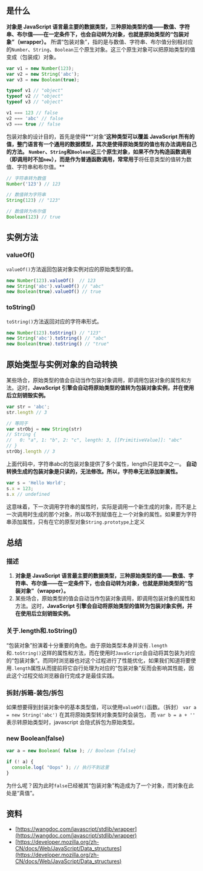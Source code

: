 ## 是什么
**对象是 JavaScript 语言最主要的数据类型，三种原始类型的值——数值、字符串、布尔值——在一定条件下，也会自动转为对象，也就是原始类型的“包装对象”（wrapper）。**
所谓“包装对象”，指的是与数值、字符串、布尔值分别相对应的`Number`、`String`、`Boolean`三个原生对象。这三个原生对象可以把原始类型的值变成（包装成）对象。
```javascript
var v1 = new Number(123);
var v2 = new String('abc');
var v3 = new Boolean(true);

typeof v1 // "object"
typeof v2 // "object"
typeof v3 // "object"

v1 === 123 // false
v2 === 'abc' // false
v3 === true // false
```
包装对象的设计目的，首先是使得**“对象”**这种类型可以覆盖 JavaScript 所有的值，整门语言有一个通用的数据模型，其次是使得原始类型的值也有办法调用自己的方法。
`Number`、`String`和`Boolean`这三个原生对象，如果不作为构造函数调用（即调用时不加`new`），而是作为普通函数调用，常常用于**将任意类型的值转为数值、字符串和布尔值。**
```javascript
// 字符串转为数值
Number('123') // 123

// 数值转为字符串
String(123) // "123"

// 数值转为布尔值
Boolean(123) // true
```
## 实例方法
### valueOf()
`valueOf()`方法返回包装对象实例对应的原始类型的值。
```javascript
new Number(123).valueOf()  // 123
new String('abc').valueOf() // "abc"
new Boolean(true).valueOf() // true
```
### toString()
`toString()`方法返回对应的字符串形式。
```javascript
new Number(123).toString() // "123"
new String('abc').toString() // "abc"
new Boolean(true).toString() // "true"
```
## 原始类型与实例对象的自动转换
某些场合，原始类型的值会自动当作包装对象调用，即调用包装对象的属性和方法。这时，**JavaScript 引擎会自动将原始类型的值转为包装对象实例，并在使用后立刻销毁实例。**
```javascript
var str = 'abc';
str.length // 3

// 等同于
var strObj = new String(str)
// String {
//   0: "a", 1: "b", 2: "c", length: 3, [[PrimitiveValue]]: "abc"
// }
strObj.length // 3
```
上面代码中，字符串abc的包装对象提供了多个属性，length只是其中之一。
**自动转换生成的包装对象是只读的，无法修改。所以，字符串无法添加新属性。**
```javascript
var s = 'Hello World';
s.x = 123;
s.x // undefined
```
这意味着，下一次调用字符串的属性时，实际是调用一个新生成的对象，而不是上一次调用时生成的那个对象，所以取不到赋值在上一个对象的属性。如果要为字符串添加属性，只有在它的原型对象`String.prototype`上定义
## 总结
### 描述

1. **对象是 JavaScript 语言最主要的数据类型，三种原始类型的值——数值、字符串、布尔值——在一定条件下，也会自动转为对象，也就是原始类型的“包装对象”（wrapper）。**
2. 某些场合，原始类型的值会自动当作包装对象调用，即调用包装对象的属性和方法。这时，**JavaScript 引擎会自动将原始类型的值转为包装对象实例，并在使用后立刻销毁实例。**
### 关于.length和.toString()
“包装对象”扮演着十分重要的角色。由于原始类型本身并没有`.length`和`.toString()`这样的属性和方法，而在使用时`JavaScript`会自动将其包装为对应的“包装对象”。而同时浏览器也对这个过程进行了性能优化，如果我们知道将要使用`.length`属性从而提前将它自行处理为对应的“包装对象”反而会影响其性能，因此这个过程交给浏览器自行完成才是最佳实践。
### 拆封/拆箱-装包/拆包
如果想要得到封装对象中的基本类型值，可以使用`valueOf()`函数。（拆封）
`var a = new String('abc')` 在其将原始类型转对象类型时会装包，
而 `var b = a + ''` 表示转原始类型时，javascript 会隐式拆包为原始类型。
### new Boolean(false)
```javascript
var a = new Boolean( false ); // Boolean {false}

if (! a) {
  console.log( "Oops" ); // 执行不到这里
}
```
为什么呢？因为此时`false`已经被其“包装对象”构造成为了一个对象，而对象在此处是“真值”。

## 资料

- [https://wangdoc.com/javascript/stdlib/wrapper](https://wangdoc.com/javascript/stdlib/wrapper)
- [https://developer.mozilla.org/zh-CN/docs/Web/JavaScript/Data_structures](https://developer.mozilla.org/zh-CN/docs/Web/JavaScript/Data_structures)

